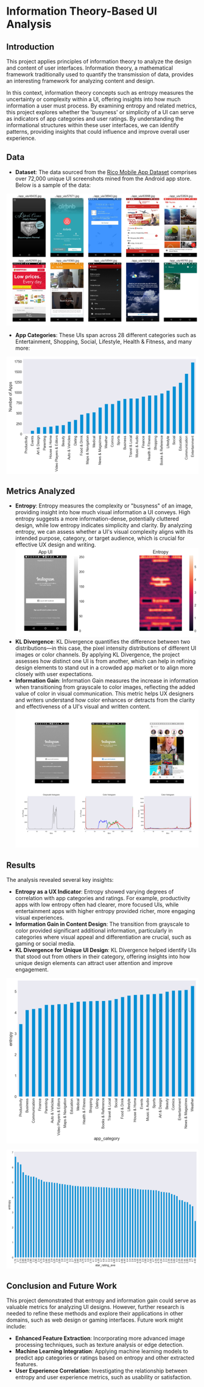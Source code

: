 # Information Theory-Based UI Analysis
## Introduction

This project applies principles of information theory to analyze the design and content of user interfaces. Information theory, a mathematical framework traditionally used to quantify the transmission of data, provides an interesting framework for analyzing content and design. 

In this context, information theory concepts such as entropy measures the uncertainty or complexity within a UI, offering insights into how much information a user must process. By examining entropy and related metrics, this project explores whether the 'busyness' or simplicity of a UI can serve as indicators of app categories and user ratings. By understanding the informational structures within these user interfaces, we can identify patterns, providing insights that could influence and improve overall user experience.


## Data 

* **Dataset**: The data sourced from the [Rico Mobile App Dataset](http://interactionmining.org/rico) comprises over 72,000 unique UI screenshots mined from the Android app store.
Below is a sample of the data:

![sample UIs](readme_imgs/sample_uis.png)

* **App Categories**: These UIs span across 28 different categories such as Entertainment, Shopping, Social, Lifestyle, Health & Fitness, and many more:

![app categories](readme_imgs/app_cat.png)



## Metrics Analyzed

* **Entropy**: Entropy measures the complexity or "busyness" of an image, providing insight into how much visual information a UI conveys. High entropy suggests a more information-dense, potentially cluttered design, while low entropy indicates simplicity and clarity. By analyzing entropy, we can assess whether a UI's visual complexity aligns with its intended purpose, category, or target audience, which is crucial for effective UX design and writing.
![entropy](readme_imgs/ent.png)
* **KL Divergence**: KL Divergence quantifies the difference between two distributions—in this case, the pixel intensity distributions of different UI images or color channels. By applying KL Divergence, the project assesses how distinct one UI is from another, which can help in refining design elements to stand out in a crowded app market or to align more closely with user expectations.
* **Information Gain**: Information Gain measures the increase in information when transitioning from grayscale to color images, reflecting the added value of color in visual communication. This metric helps UX designers and writers understand how color enhances or detracts from the clarity and effectiveness of a UI's visual and written content.
![histograms](readme_imgs/histos.png)


## Results

The analysis revealed several key insights:

* **Entropy as a UX Indicator**: Entropy showed varying degrees of correlation with app categories and ratings. For example, productivity apps with low entropy often had clearer, more focused UIs, while entertainment apps with higher entropy provided richer, more engaging visual experiences.
* **Information Gain in Content Design**: The transition from grayscale to color provided significant additional information, particularly in categories where visual appeal and differentiation are crucial, such as gaming or social media.
* **KL Divergence for Unique UI Design**: KL Divergence helped identify UIs that stood out from others in their category, offering insights into how unique design elements can attract user attention and improve engagement.

![entropy_category](readme_imgs/ent_cat.png)

![entropy_rating](readme_imgs/ent_rating.png)

## Conclusion and Future Work

This project demonstrated that entropy and information gain could serve as valuable metrics for analyzing UI designs. However, further research is needed to refine these methods and explore their applications in other domains, such as web design or gaming interfaces. Future work might include:

* **Enhanced Feature Extraction**: Incorporating more advanced image processing techniques, such as texture analysis or edge detection.
* **Machine Learning Integration**: Applying machine learning models to predict app categories or ratings based on entropy and other extracted features.
* **User Experience Correlation**: Investigating the relationship between entropy and user experience metrics, such as usability or satisfaction.

